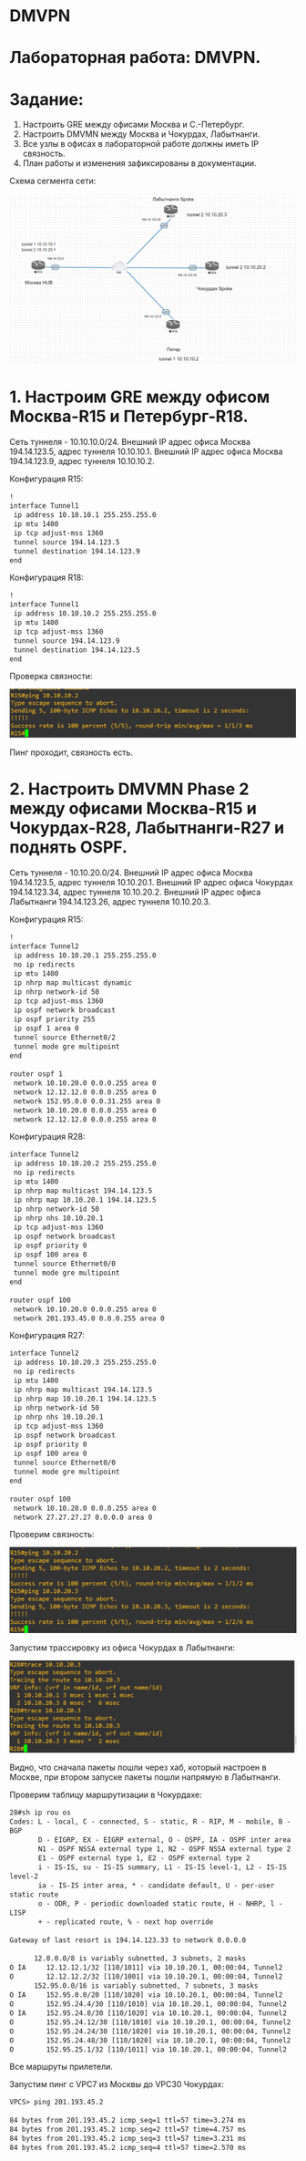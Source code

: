 # DMVPN

# Лабораторная работа: DMVPN.
# Задание:
1. Настроить GRE между офисами Москва и С.-Петербург.
2. Настроить DMVMN между Москва и Чокурдах, Лабытнанги.
3. Все узлы в офисах в лабораторной работе должны иметь IP связность.
4. План работы и изменения зафиксированы в документации.

Схема сегмента сети:

![](https://github.com/dmitriyklimenkov/DMVPN/blob/main/%D0%A1%D1%85%D0%B5%D0%BC%D0%B0%20%D1%81%D0%B5%D0%B3%D0%BC%D0%B5%D0%BD%D1%82%D0%B0.PNG)

# 1. Настроим GRE между офисом Москва-R15 и Петербург-R18.

Сеть туннеля - 10.10.10.0/24.
Внешний IP адрес офиса Москва 194.14.123.5, адрес туннеля 10.10.10.1.
Внешний IP адрес офиса Москва 194.14.123.9, адрес туннеля 10.10.10.2.

Конфигурация R15:
```
!
interface Tunnel1
 ip address 10.10.10.1 255.255.255.0
 ip mtu 1400
 ip tcp adjust-mss 1360
 tunnel source 194.14.123.5
 tunnel destination 194.14.123.9
end
```

Конфигурация R18:
```
!
interface Tunnel1
 ip address 10.10.10.2 255.255.255.0
 ip mtu 1400
 ip tcp adjust-mss 1360
 tunnel source 194.14.123.9
 tunnel destination 194.14.123.5
end
```
Проверка связности:

![](https://github.com/dmitriyklimenkov/DMVPN/blob/main/ping%20R15-R18.PNG)

Пинг проходит, связность есть.

# 2. Настроить DMVMN Phase 2 между офисами Москва-R15 и Чокурдах-R28, Лабытнанги-R27 и поднять OSPF.

Сеть туннеля - 10.10.20.0/24.
Внешний IP адрес офиса Москва 194.14.123.5, адрес туннеля 10.10.20.1.
Внешний IP адрес офиса Чокурдах 194.14.123.34, адрес туннеля 10.10.20.2.
Внешний IP адрес офиса Лабытнанги 194.14.123.26, адрес туннеля 10.10.20.3.

Конфигурация R15:
```
!
interface Tunnel2
 ip address 10.10.20.1 255.255.255.0
 no ip redirects
 ip mtu 1400
 ip nhrp map multicast dynamic
 ip nhrp network-id 50
 ip tcp adjust-mss 1360
 ip ospf network broadcast
 ip ospf priority 255
 ip ospf 1 area 0
 tunnel source Ethernet0/2
 tunnel mode gre multipoint
end

router ospf 1
 network 10.10.20.0 0.0.0.255 area 0
 network 12.12.12.0 0.0.0.255 area 0
 network 152.95.0.0 0.0.31.255 area 0
 network 10.10.20.0 0.0.0.255 area 0
 network 12.12.12.0 0.0.0.255 area 0
```

Конфигурация R28:
```
interface Tunnel2
 ip address 10.10.20.2 255.255.255.0
 no ip redirects
 ip mtu 1400
 ip nhrp map multicast 194.14.123.5
 ip nhrp map 10.10.20.1 194.14.123.5
 ip nhrp network-id 50
 ip nhrp nhs 10.10.20.1
 ip tcp adjust-mss 1360
 ip ospf network broadcast
 ip ospf priority 0
 ip ospf 100 area 0
 tunnel source Ethernet0/0
 tunnel mode gre multipoint
end

router ospf 100
 network 10.10.20.0 0.0.0.255 area 0
 network 201.193.45.0 0.0.0.255 area 0
```

Конфигурация R27:
```
interface Tunnel2
 ip address 10.10.20.3 255.255.255.0
 no ip redirects
 ip mtu 1400
 ip nhrp map multicast 194.14.123.5
 ip nhrp map 10.10.20.1 194.14.123.5
 ip nhrp network-id 50
 ip nhrp nhs 10.10.20.1
 ip tcp adjust-mss 1360
 ip ospf network broadcast
 ip ospf priority 0
 ip ospf 100 area 0
 tunnel source Ethernet0/0
 tunnel mode gre multipoint
end

router ospf 100
 network 10.10.20.0 0.0.0.255 area 0
 network 27.27.27.27 0.0.0.0 area 0
```
Проверим связность:

![](https://github.com/dmitriyklimenkov/DMVPN/blob/main/ping%20R15-R27-28.PNG)

Запустим трассировку из офиса Чокурдах в Лабытнанги:

![](https://github.com/dmitriyklimenkov/DMVPN/blob/main/trace%20R28-R27.PNG)

Видно, что сначала пакеты пошли через хаб, который настроен в Москве, при втором запуске пакеты пошли напрямую в Лабытнанги.

Проверим таблицу маршрутизации в Чокурдахе:
```
28#sh ip rou os
Codes: L - local, C - connected, S - static, R - RIP, M - mobile, B - BGP
       D - EIGRP, EX - EIGRP external, O - OSPF, IA - OSPF inter area
       N1 - OSPF NSSA external type 1, N2 - OSPF NSSA external type 2
       E1 - OSPF external type 1, E2 - OSPF external type 2
       i - IS-IS, su - IS-IS summary, L1 - IS-IS level-1, L2 - IS-IS level-2
       ia - IS-IS inter area, * - candidate default, U - per-user static route
       o - ODR, P - periodic downloaded static route, H - NHRP, l - LISP
       + - replicated route, % - next hop override

Gateway of last resort is 194.14.123.33 to network 0.0.0.0

      12.0.0.0/8 is variably subnetted, 3 subnets, 2 masks
O IA     12.12.12.1/32 [110/1011] via 10.10.20.1, 00:00:04, Tunnel2
O        12.12.12.2/32 [110/1001] via 10.10.20.1, 00:00:04, Tunnel2
      152.95.0.0/16 is variably subnetted, 7 subnets, 3 masks
O IA     152.95.0.0/20 [110/1020] via 10.10.20.1, 00:00:04, Tunnel2
O        152.95.24.4/30 [110/1010] via 10.10.20.1, 00:00:04, Tunnel2
O IA     152.95.24.8/30 [110/1020] via 10.10.20.1, 00:00:04, Tunnel2
O        152.95.24.12/30 [110/1010] via 10.10.20.1, 00:00:04, Tunnel2
O        152.95.24.24/30 [110/1020] via 10.10.20.1, 00:00:04, Tunnel2
O        152.95.24.48/30 [110/1020] via 10.10.20.1, 00:00:04, Tunnel2
O        152.95.25.1/32 [110/1011] via 10.10.20.1, 00:00:04, Tunnel2
```

Все маршруты прилетели.

Запустим пинг с VPC7 из Москвы до VPC30 Чокурдах:
```
VPCS> ping 201.193.45.2

84 bytes from 201.193.45.2 icmp_seq=1 ttl=57 time=3.274 ms
84 bytes from 201.193.45.2 icmp_seq=2 ttl=57 time=4.757 ms
84 bytes from 201.193.45.2 icmp_seq=3 ttl=57 time=3.231 ms
84 bytes from 201.193.45.2 icmp_seq=4 ttl=57 time=2.570 ms
```
